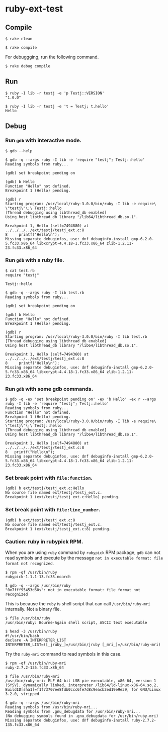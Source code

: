 # ruby-ext-test

## Compile

```
$ rake clean

$ rake compile
```

For debuggging, run the following command.

```
$ rake debug compile
```

## Run

```
$ ruby -I lib -r testj -e 'p Testj::VERSION'
"1.0.0"

$ ruby -I lib -r testj -e 't = Testj; t.hello'
Hello
```

## Debug

### Run `gdb` with interactive mode.

```
$ gdb --help
```

```
$ gdb -q --args ruby -I lib -e 'require "testj"; Testj::hello'
Reading symbols from ruby...

(gdb) set breakpoint pending on

(gdb) b Hello
Function "Hello" not defined.
Breakpoint 1 (Hello) pending.

(gdb) r
Starting program: /usr/local/ruby-3.0.0/bin/ruby -I lib -e require\ \"testj\"\;\ Testj::hello
[Thread debugging using libthread_db enabled]
Using host libthread_db library "/lib64/libthread_db.so.1".

Breakpoint 1, Hello (self=7494880) at ../../../../ext/testj/testj_ext.c:8
8	  printf("Hello\n");
Missing separate debuginfos, use: dnf debuginfo-install gmp-6.2.0-5.fc33.x86_64 libxcrypt-4.4.18-1.fc33.x86_64 zlib-1.2.11-23.fc33.x86_64
```

### Run `gdb` with a ruby file.

```
$ cat test.rb
require "testj"

Testj::hello
```

```
$ gdb -q --args ruby -I lib test.rb
Reading symbols from ruby...

(gdb) set breakpoint pending on

(gdb) b Hello
Function "Hello" not defined.
Breakpoint 1 (Hello) pending.

(gdb) r
Starting program: /usr/local/ruby-3.0.0/bin/ruby -I lib test.rb
[Thread debugging using libthread_db enabled]
Using host libthread_db library "/lib64/libthread_db.so.1".

Breakpoint 1, Hello (self=7494360) at ../../../../ext/testj/testj_ext.c:8
8	  printf("Hello\n");
Missing separate debuginfos, use: dnf debuginfo-install gmp-6.2.0-5.fc33.x86_64 libxcrypt-4.4.18-1.fc33.x86_64 zlib-1.2.11-23.fc33.x86_64
```

### Run `gdb` with some gdb commands.

```
$ gdb -q -ex 'set breakpoint pending on' -ex 'b Hello' -ex r --args ruby -I lib -e 'require "testj"; Testj::hello'
Reading symbols from ruby...
Function "Hello" not defined.
Breakpoint 1 (Hello) pending.
Starting program: /usr/local/ruby-3.0.0/bin/ruby -I lib -e require\ \"testj\"\;\ Testj::hello
[Thread debugging using libthread_db enabled]
Using host libthread_db library "/lib64/libthread_db.so.1".

Breakpoint 1, Hello (self=7494880) at ../../../../ext/testj/testj_ext.c:8
8   printf("Hello\n");
Missing separate debuginfos, use: dnf debuginfo-install gmp-6.2.0-5.fc33.x86_64 libxcrypt-4.4.18-1.fc33.x86_64 zlib-1.2.11-23.fc33.x86_64
```

### Set break point with `file:function`.

```
(gdb) b ext/testj/testj_ext.c:Hello
No source file named ext/testj/testj_ext.c.
Breakpoint 1 (ext/testj/testj_ext.c:Hello) pending.
```

### Set break point with `file:line_number`.

```
(gdb) b ext/testj/testj_ext.c:8
No source file named ext/testj/testj_ext.c.
Breakpoint 1 (ext/testj/testj_ext.c:8) pending.
```

### Caution: ruby in rubypick RPM.

When you are using `ruby` command by `rubypick` RPM package, `gdb` can not read symbols and execute by the message `not in executable format: file format not recognized`.


```
$ rpm -qf /usr/bin/ruby
rubypick-1.1.1-13.fc33.noarch

$ gdb -q --args /usr/bin/ruby
"0x7fff95453d60s": not in executable format: file format not recognized
```

This is because the `ruby` is shell script that can call `/usr/bin/ruby-mri` internally. Not a binary file.

```
$ file /usr/bin/ruby
/usr/bin/ruby: Bourne-Again shell script, ASCII text executable

$ head -3 /usr/bin/ruby
#!/usr/bin/bash
declare -A INTERPRETER_LIST
INTERPRETER_LIST=([_jruby_]=/usr/bin/jruby [_mri_]=/usr/bin/ruby-mri)
```

Try the `ruby-mri` command to read symbols in this case.

```
$ rpm -qf /usr/bin/ruby-mri
ruby-2.7.2-135.fc33.x86_64

$ file /usr/bin/ruby-mri
/usr/bin/ruby-mri: ELF 64-bit LSB pie executable, x86-64, version 1 (SYSV), dynamically linked, interpreter /lib64/ld-linux-x86-64.so.2, BuildID[sha1]=f1f73707ee8fdb0ccc6fe7d8c9eacb2ed19e9e39, for GNU/Linux 3.2.0, stripped

$ gdb -q --args /usr/bin/ruby-mri
Reading symbols from /usr/bin/ruby-mri...
Reading symbols from .gnu_debugdata for /usr/bin/ruby-mri...
(No debugging symbols found in .gnu_debugdata for /usr/bin/ruby-mri)
Missing separate debuginfos, use: dnf debuginfo-install ruby-2.7.2-135.fc33.x86_64
```
